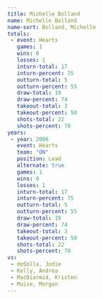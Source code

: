 ```yaml
---
title: Michelle Bolland
name: Michelle Bolland
name-sort: Bolland, Michelle
totals:
 - event: Hearts
   games: 1
   wins: 0
   losses: 1
   inturn-total: 17
   inturn-percent: 75
   outturn-total: 5
   outturn-percent: 55
   draw-total: 19
   draw-percent: 74
   takeout-total: 3
   takeout-percent: 50
   shots-total: 22
   shots-percent: 70
years:
 - year: 2006
   event: Hearts
   team: "ON"
   position: Lead
   alternate: true
   games: 1
   wins: 0
   losses: 1
   inturn-total: 17
   inturn-percent: 75
   outturn-total: 5
   outturn-percent: 55
   draw-total: 19
   draw-percent: 74
   takeout-total: 3
   takeout-percent: 50
   shots-total: 22
   shots-percent: 70
vs:
 - deSolla, Jodie
 - Kelly, Andrea
 - MacDiarmid, Kristen
 - Muise, Morgan
---
```

